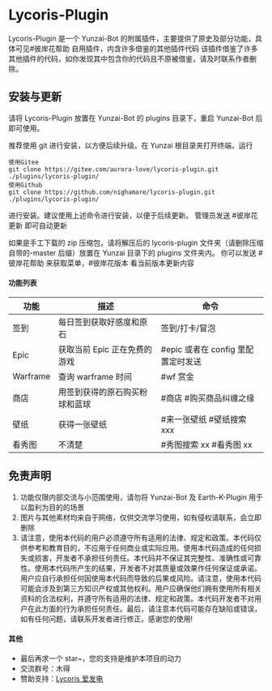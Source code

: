 # Lycoris-Plugin

Lycoris-Plugin 是一个 Yunzai-Bot 的附属插件，主要提供了原史及部分功能，具体可见#彼岸花帮助
自用插件，内含许多借鉴的其他插件代码
该插件借鉴了许多其他插件的代码，如你发现其中包含你的代码且不原被借鉴，请及时联系作者删除。

## 安装与更新

请将 Lycoris-Plugin 放置在 Yunzai-Bot 的 plugins 目录下，重启 Yunzai-Bot 后即可使用。

推荐使用 git 进行安装，以方便后续升级。在 Yunzai 根目录夹打开终端，运行

```
使用Gitee
git clone https://gitee.com/aurora-love/lycoris-plugin.git ./plugins/lycoris-plugin/
使用Github
git clone https://github.com/nighamare/lycoris-plugin.git ./plugins/lycoris-plugin/
```

进行安装。建议使用上述命令进行安装，以便于后续更新。 管理员发送 #彼岸花更新 即可自动更新

如果是手工下载的 zip 压缩包，请将解压后的 lycoris-plugin 文件夹（请删除压缩自带的-master 后缀）放置在 Yunzai 目录下的 plugins 文件夹内。
你可以发送 #彼岸花帮助 来获取菜单，#彼岸花版本 看当前版本更新内容

#### 功能列表

| 功能     | 描述                           | 命令                               |
| -------- | ------------------------------ | ---------------------------------- |
| 签到     | 每日签到获取好感度和原石       | 签到/打卡/冒泡                     |
| Epic     | 获取当前 Epic 正在免费的游戏   | #epic 或者在 config 里配置定时发送 |
| Warframe | 查询 warframe 时间             | #wf 赏金                           |
| 商店     | 用签到获得的原石购买粉球和蓝球 | #商店 #购买商品纠缠之缘            |
| 壁纸     | 获得一张壁纸                   | #来一张壁纸 #壁纸搜索 xxx          |
| 看秀图   | 不清楚                         | #秀图搜索 xx #看秀图 xx            |

## 免责声明

1. 功能仅限内部交流与小范围使用，请勿将 Yunzai-Bot 及 Earth-K-Plugin 用于以盈利为目的的场景
2. 图片与其他素材均来自于网络，仅供交流学习使用，如有侵权请联系，会立即删除
3. 请注意，使用本代码的用户必须遵守所有适用的法律、规定和政策。本代码仅供参考和教育目的，不应用于任何商业或实际应用。使用本代码造成的任何损失或损害，开发者不承担任何责任。本代码并不保证其完整性、准确性或可靠性。使用本代码所产生的结果，开发者不对其质量或效果作任何保证或承诺。用户应自行承担任何因使用本代码而导致的后果或风险。请注意，使用本代码可能会涉及到第三方知识产权或其他权利。用户应确保他们拥有使用所有相关资料的合法权利，并遵守所有适用的法律、规定和政策。本代码开发者不对用户在此方面的行为承担任何责任。最后，请注意本代码可能存在缺陷或错误，如有任何问题，请联系开发者进行修正。感谢您的使用!

#### 其他

- 最后再求一个 star~，您的支持是维护本项目的动力
- 交流群号：木得
- 赞助支持：[Lycoris 爱发电](https://afdian.net/a/lycorisdeve)
